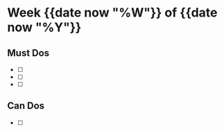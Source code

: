 # Week {{date now "%W"}} of {{date now "%Y"}}

## Must Dos

- [ ] 
- [ ] 
- [ ] 

## Can Dos

- [ ] 
